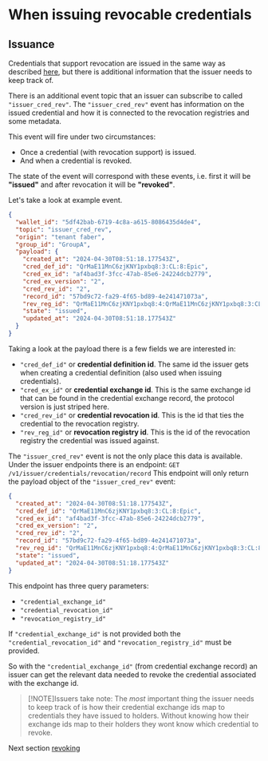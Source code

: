 # When issuing revocable credentials

## Issuance

Credentials that support revocation are issued in the same way as described
[here](../5.%20Issue%20Credential.md), but there is additional information that
the issuer needs to keep track of.

There is an additional event topic that an issuer can subscribe to called
`"issuer_cred_rev"`.
The `"issuer_cred_rev"` event has information on the issued credential and
how it is connected to the revocation registries and some metadata.

This event will fire under two circumstances:

- Once a credential (with revocation support) is issued.
- And when a credential is revoked.

The state of the event will correspond with these events,
i.e. first it will be **"issued"** and after revocation it will be **"revoked"**.

Let's take a look at example event.

```json
{
  "wallet_id": "5df42bab-6719-4c8a-a615-8086435d4de4",
  "topic": "issuer_cred_rev",
  "origin": "tenant faber",
  "group_id": "GroupA",
  "payload": {
    "created_at": "2024-04-30T08:51:18.177543Z",
    "cred_def_id": "QrMaE11MnC6zjKNY1pxbq8:3:CL:8:Epic",
    "cred_ex_id": "af4bad3f-3fcc-47ab-85e6-24224dcb2779",
    "cred_ex_version": "2",
    "cred_rev_id": "2",
    "record_id": "57bd9c72-fa29-4f65-bd89-4e241471073a",
    "rev_reg_id": "QrMaE11MnC6zjKNY1pxbq8:4:QrMaE11MnC6zjKNY1pxbq8:3:CL:8:Epic:CL_ACCUM:53462552-d716-4b0b-8b5c-914a3574d2c4",
    "state": "issued",
    "updated_at": "2024-04-30T08:51:18.177543Z"
  }
}
```

Taking a look at the payload there is a few fields we are interested in:

- `"cred_def_id"` or **credential definition id**.
  The same id the issuer gets when creating a credential definition
  (also used when issuing credentials).
- `"cred_ex_id"` or **credential exchange id**.
  This is the same exchange id that can be found in the credential exchange record,
  the protocol version is just striped here.
- `"cred_rev_id"` or **credential revocation id**.
  This is the id that ties the credential to the revocation registry.
- `"rev_reg_id"` or **revocation registry id**.
  This is the id of the revocation registry the credential was issued against.

The `"issuer_cred_rev"` event is not the only place this data is available.
Under the issuer endpoints there is an endpoint:
`GET /v1/issuer/credentials/revocation/record`
This endpoint will only return the payload object of the
`"issuer_cred_rev"` event:

```json
{
  "created_at": "2024-04-30T08:51:18.177543Z",
  "cred_def_id": "QrMaE11MnC6zjKNY1pxbq8:3:CL:8:Epic",
  "cred_ex_id": "af4bad3f-3fcc-47ab-85e6-24224dcb2779",
  "cred_ex_version": "2",
  "cred_rev_id": "2",
  "record_id": "57bd9c72-fa29-4f65-bd89-4e241471073a",
  "rev_reg_id": "QrMaE11MnC6zjKNY1pxbq8:4:QrMaE11MnC6zjKNY1pxbq8:3:CL:8:Epic:CL_ACCUM:53462552-d716-4b0b-8b5c-914a3574d2c4",
  "state": "issued",
  "updated_at": "2024-04-30T08:51:18.177543Z"
}
```

This endpoint has three query parameters:

- `"credential_exchange_id"`
- `"credential_revocation_id"`
- `"revocation_registry_id"`

If `"credential_exchange_id"` is not provided both
the `"credential_revocation_id"` and `"revocation_registry_id"`
must be provided.

So with the `"credential_exchange_id"` (from credential exchange record) an
issuer can get the relevant data needed to revoke the credential associated with
the exchange id.

> [!NOTE]Issuers take note:
> The _most_ important thing the issuer needs to keep track of is how their
> credential exchange ids map to credentials they have issued to holders. Without
> knowing how their exchange ids map to their holders they wont know which
> credential to revoke.

Next section [revoking](./3.%20Revoke%20Credential.md)
